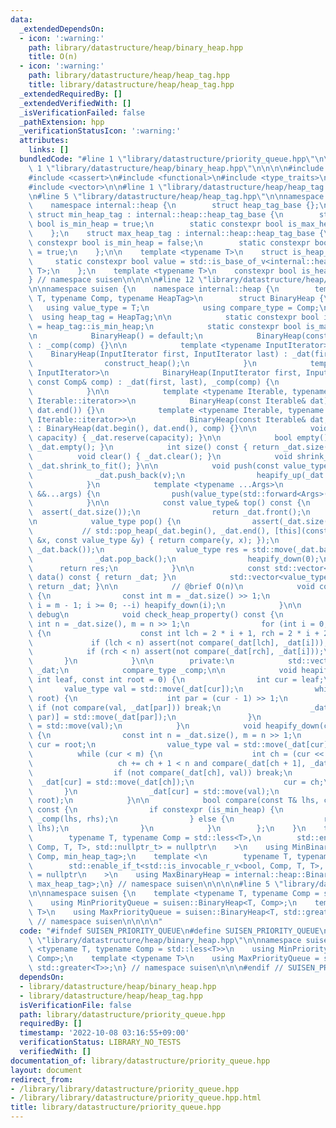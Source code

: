 ```yaml
---
data:
  _extendedDependsOn:
  - icon: ':warning:'
    path: library/datastructure/heap/binary_heap.hpp
    title: O(n)
  - icon: ':warning:'
    path: library/datastructure/heap/heap_tag.hpp
    title: library/datastructure/heap/heap_tag.hpp
  _extendedRequiredBy: []
  _extendedVerifiedWith: []
  _isVerificationFailed: false
  _pathExtension: hpp
  _verificationStatusIcon: ':warning:'
  attributes:
    links: []
  bundledCode: "#line 1 \"library/datastructure/priority_queue.hpp\"\n\n\n\n#line\
    \ 1 \"library/datastructure/heap/binary_heap.hpp\"\n\n\n\n#include <algorithm>\n\
    #include <cassert>\n#include <functional>\n#include <type_traits>\n#include <utility>\n\
    #include <vector>\n\n#line 1 \"library/datastructure/heap/heap_tag.hpp\"\n\n\n\
    \n#line 5 \"library/datastructure/heap/heap_tag.hpp\"\n\nnamespace suisen {\n\
    \    namespace internal::heap {\n        struct heap_tag_base {};\n    }\n   \
    \ struct min_heap_tag : internal::heap::heap_tag_base {\n        static constexpr\
    \ bool is_min_heap = true;\n        static constexpr bool is_max_heap = false;\n\
    \    };\n    struct max_heap_tag : internal::heap::heap_tag_base {\n        static\
    \ constexpr bool is_min_heap = false;\n        static constexpr bool is_max_heap\
    \ = true;\n    };\n\n    template <typename T>\n    struct is_heap_tag {\n   \
    \     static constexpr bool value = std::is_base_of_v<internal::heap::heap_tag_base,\
    \ T>;\n    };\n    template <typename T>\n    constexpr bool is_heap_tag_v = is_heap_tag<T>::value;\n\
    } // namespace suisen\n\n\n\n#line 12 \"library/datastructure/heap/binary_heap.hpp\"\
    \n\nnamespace suisen {\n    namespace internal::heap {\n        template <typename\
    \ T, typename Comp, typename HeapTag>\n        struct BinaryHeap {\n         \
    \   using value_type = T;\n            using compare_type = Comp;\n          \
    \  using heap_tag = HeapTag;\n\n            static constexpr bool is_min_heap\
    \ = heap_tag::is_min_heap;\n            static constexpr bool is_max_heap = heap_tag::is_max_heap;\n\
    \n            BinaryHeap() = default;\n            BinaryHeap(const Comp& comp)\
    \ : _comp(comp) {}\n\n            template <typename InputIterator>\n        \
    \    BinaryHeap(InputIterator first, InputIterator last) : _dat(first, last) {\n\
    \                construct_heap();\n            }\n            template <typename\
    \ InputIterator>\n            BinaryHeap(InputIterator first, InputIterator last,\
    \ const Comp& comp) : _dat(first, last), _comp(comp) {\n                construct_heap();\n\
    \            }\n\n            template <typename Iterable, typename = std::void_t<typename\
    \ Iterable::iterator>>\n            BinaryHeap(const Iterable& dat) : BinaryHeap(dat.begin(),\
    \ dat.end()) {}\n            template <typename Iterable, typename = std::void_t<typename\
    \ Iterable::iterator>>\n            BinaryHeap(const Iterable& dat, Comp& comp)\
    \ : BinaryHeap(dat.begin(), dat.end(), comp) {}\n\n            void reserve(int\
    \ capacity) { _dat.reserve(capacity); }\n\n            bool empty() const { return\
    \ _dat.empty(); }\n            int size() const { return _dat.size(); }\n\n  \
    \          void clear() { _dat.clear(); }\n            void shrink_to_fit() {\
    \ _dat.shrink_to_fit(); }\n\n            void push(const value_type& v) {\n  \
    \              _dat.push_back(v);\n                heapify_up(_dat.size() - 1);\n\
    \            }\n            template <typename ...Args>\n            void emplace(Args\
    \ &&...args) {\n                push(value_type(std::forward<Args>(args)...));\n\
    \            }\n\n            const value_type& top() const {\n              \
    \  assert(_dat.size());\n                return _dat.front();\n            }\n\
    \n            value_type pop() {\n                assert(_dat.size());\n     \
    \           // std::pop_heap(_dat.begin(), _dat.end(), [this](const value_type\
    \ &x, const value_type &y) { return compare(y, x); });\n                std::swap(_dat.front(),\
    \ _dat.back());\n                value_type res = std::move(_dat.back());\n  \
    \              _dat.pop_back();\n                heapify_down(0);\n          \
    \      return res;\n            }\n\n            const std::vector<value_type>&\
    \ data() const { return _dat; }\n            std::vector<value_type>& data() {\
    \ return _dat; }\n\n            // @brief O(n)\n            void construct_heap()\
    \ {\n                const int m = _dat.size() >> 1;\n                for (int\
    \ i = m - 1; i >= 0; --i) heapify_down(i);\n            }\n\n            // for\
    \ debug\n            void check_heap_property() const {\n                const\
    \ int n = _dat.size(), m = n >> 1;\n                for (int i = 0; i < m; ++i)\
    \ {\n                    const int lch = 2 * i + 1, rch = 2 * i + 2;\n       \
    \             if (lch < n) assert(not compare(_dat[lch], _dat[i]));\n        \
    \            if (rch < n) assert(not compare(_dat[rch], _dat[i]));\n         \
    \       }\n            }\n\n        private:\n            std::vector<value_type>\
    \ _dat;\n            compare_type _comp;\n\n            void heapify_up(const\
    \ int leaf, const int root = 0) {\n                int cur = leaf;\n         \
    \       value_type val = std::move(_dat[cur]);\n                while (cur !=\
    \ root) {\n                    int par = (cur - 1) >> 1;\n                   \
    \ if (not compare(val, _dat[par])) break;\n                    _dat[std::exchange(cur,\
    \ par)] = std::move(_dat[par]);\n                }\n                _dat[cur]\
    \ = std::move(val);\n            }\n            void heapify_down(const int root)\
    \ {\n                const int n = _dat.size(), m = n >> 1;\n                int\
    \ cur = root;\n                value_type val = std::move(_dat[cur]);\n      \
    \          while (cur < m) {\n                    int ch = (cur << 1) + 1;\n \
    \                   ch += ch + 1 < n and compare(_dat[ch + 1], _dat[ch]);\n  \
    \                  if (not compare(_dat[ch], val)) break;\n                  \
    \  _dat[cur] = std::move(_dat[ch]);\n                    cur = ch;\n         \
    \       }\n                _dat[cur] = std::move(val);\n                // heapify_up(cur,\
    \ root);\n            }\n\n            bool compare(const T& lhs, const T& rhs)\
    \ const {\n                if constexpr (is_min_heap) {\n                    return\
    \ _comp(lhs, rhs);\n                } else {\n                    return _comp(rhs,\
    \ lhs);\n                }\n            }\n        };\n    }\n    template <\n\
    \        typename T, typename Comp = std::less<T>,\n        std::enable_if_t<std::is_invocable_r_v<bool,\
    \ Comp, T, T>, std::nullptr_t> = nullptr\n    >\n    using MinBinaryHeap = internal::heap::BinaryHeap<T,\
    \ Comp, min_heap_tag>;\n    template <\n        typename T, typename Comp = std::less<T>,\n\
    \        std::enable_if_t<std::is_invocable_r_v<bool, Comp, T, T>, std::nullptr_t>\
    \ = nullptr\n    >\n    using MaxBinaryHeap = internal::heap::BinaryHeap<T, Comp,\
    \ max_heap_tag>;\n} // namespace suisen\n\n\n\n#line 5 \"library/datastructure/priority_queue.hpp\"\
    \n\nnamespace suisen {\n    template <typename T, typename Comp = std::less<T>>\n\
    \    using MinPriorityQueue = suisen::BinaryHeap<T, Comp>;\n    template <typename\
    \ T>\n    using MaxPriorityQueue = suisen::BinaryHeap<T, std::greater<T>>;\n}\
    \ // namespace suisen\n\n\n\n"
  code: "#ifndef SUISEN_PRIORITY_QUEUE\n#define SUISEN_PRIORITY_QUEUE\n\n#include\
    \ \"library/datastructure/heap/binary_heap.hpp\"\n\nnamespace suisen {\n    template\
    \ <typename T, typename Comp = std::less<T>>\n    using MinPriorityQueue = suisen::BinaryHeap<T,\
    \ Comp>;\n    template <typename T>\n    using MaxPriorityQueue = suisen::BinaryHeap<T,\
    \ std::greater<T>>;\n} // namespace suisen\n\n\n#endif // SUISEN_PRIORITY_QUEUE\n"
  dependsOn:
  - library/datastructure/heap/binary_heap.hpp
  - library/datastructure/heap/heap_tag.hpp
  isVerificationFile: false
  path: library/datastructure/priority_queue.hpp
  requiredBy: []
  timestamp: '2022-10-08 03:16:55+09:00'
  verificationStatus: LIBRARY_NO_TESTS
  verifiedWith: []
documentation_of: library/datastructure/priority_queue.hpp
layout: document
redirect_from:
- /library/library/datastructure/priority_queue.hpp
- /library/library/datastructure/priority_queue.hpp.html
title: library/datastructure/priority_queue.hpp
---
```

